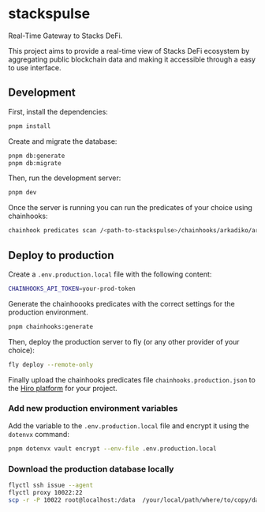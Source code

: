# stackspulse

Real-Time Gateway to Stacks DeFi.

This project aims to provide a real-time view of Stacks DeFi ecosystem by aggregating public blockchain data and making it accessible through a easy to use interface.

## Development

First, install the dependencies:

```bash
pnpm install
```

Create and migrate the database:

```bash
pnpm db:generate
pnpm db:migrate
```

Then, run the development server:

```bash
pnpm dev
```

Once the server is running you can run the predicates of your choice using chainhooks:

```bash
chainhook predicates scan /<path-to-stackspulse>/chainhooks/arkadiko/arkadiko-swap-v2-1.swap-x-for-y.json --mainnet
```

## Deploy to production

Create a `.env.production.local` file with the following content:

```bash
CHAINHOOKS_API_TOKEN=your-prod-token
```

Generate the chainhoooks predicates with the correct settings for the production environment.

```bash
pnpm chainhooks:generate
```

Then, deploy the production server to fly (or any other provider of your choice):

```bash
fly deploy --remote-only
```

Finally upload the chainhooks predicates file `chainhooks.production.json` to the [Hiro platform](https://platform.hiro.so/) for your project.

### Add new production environment variables

Add the variable to the `.env.production.local` file and encrypt it using the `dotenvx` command:

```bash
pnpm dotenvx vault encrypt --env-file .env.production.local
```

### Download the production database locally

```bash
flyctl ssh issue --agent
flyctl proxy 10022:22
scp -r -P 10022 root@localhost:/data  /your/local/path/where/to/copy/data
```
